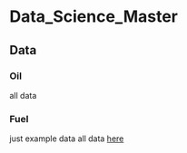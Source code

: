 # Data_Science_Master

## Data
### Oil
all data

### Fuel
just example data
all data [here](https://dev.azure.com/tankerkoenig/_git/tankerkoenig-data) 